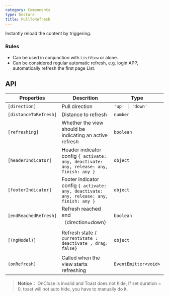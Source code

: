 ```yaml
---
category: Components
type: Gesture
title: PullToRefresh
---
```


Instantly reload the content by triggering.

### Rules
- Can be used in conjunction with `ListView` or alone.
- Can be considered regular automatic refresh, e.g. login APP, automatically refresh the first page List.

## API

Properties | Descrition | Type | Default
-----------|------------|------|--------
| `[direction]` | Pull direction | `'up' \| 'down'` | - |
| `[distanceToRefresh]` | Distance to refresh | `number` | `25` |
| `[refreshing]` | Whether the view should be indicating an active refresh | `boolean` | `false` |
| `[headerIndicator]` | Header indicator config `{ activate: any, deactivate: any, release: any, finish: any }` | `object` | - |
| `[footerIndicator]` | Footer indicator config `{ activate: any, deactivate: any, release: any, finish: any }` | `object` | - |
| `[endReachedRefresh]`| Refresh reached end（direction=down） | `boolean` | `false` | 
| `[(ngModel)]` | Refresh state `{ currentState : deactivate , drag: false}` | `object` | `{ currentState : deactivate , drag: false}` |
| `(onRefresh)` | Called when the view starts refreshing | `EventEmitter<void>` | - |

> **Notice：** OnClose is invalid and Toast does not hide, If set duration = 0, toast will not auto hide, you have to manually do it.